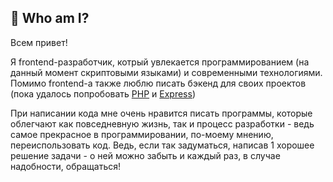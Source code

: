 <section>

  <h1>🫠 Who am I?</h1>

  <p>
    Всем привет!
  </p>
  <p>
    Я frontend-разработчик, котрый увлекается программированием (на данный момент скриптовыми языками) и современными технологиями. Помимо frontend-а также люблю писать бэкенд для своих проектов (пока удалось попробовать <a href="https://www.php.net/">PHP</a> и <a href="https://expressjs.com/">Express</a>)
  </p>
  <p>
    При написании кода мне очень нравится писать программы, которые облегчают как повседневную жизнь, так и процесс разработки - ведь самое прекрасное в программировании, по-моему мнению, переиспользовать код. Ведь, если так задуматься, написав 1 хорошее решение задачи - о ней можно забыть и каждый раз, в случае надобности, обращаться!
  </p>
  
</section>